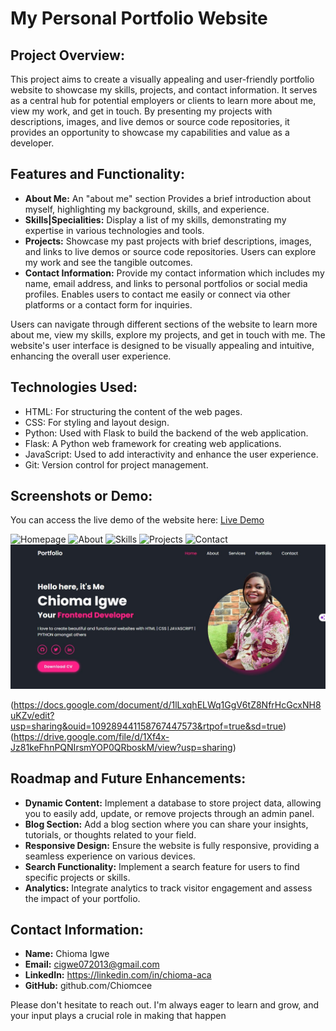 # My Personal Portfolio Website

## Project Overview:
This project aims to create a visually appealing and user-friendly portfolio website to showcase my skills, projects, and contact information. It serves as a central hub for potential employers or clients to learn more about me, view my work, and get in touch. By presenting my projects with descriptions, images, and live demos or source code repositories, it provides an opportunity to showcase my capabilities and value as a developer.

## Features and Functionality:
- **About Me:** An "about me" section Provides a brief introduction about myself, highlighting my background, skills, and experience.
- **Skills|Specialities:** Display a list of my skills, demonstrating my expertise in various technologies and tools.
- **Projects:** Showcase my past projects with brief descriptions, images, and links to live demos or source code repositories. Users can explore my work and see the tangible outcomes.
- **Contact Information:** Provide my contact information which  includes my name, email address, and links to personal portfolios or social media profiles. Enables users to contact me easily or connect via other platforms or a contact form for inquiries.

Users can navigate through different sections of the website to learn more about me, view my skills, explore my projects, and get in touch with me. The website's user interface is designed to be visually appealing and intuitive, enhancing the overall user experience.

## Technologies Used:
- HTML: For structuring the content of the web pages.
- CSS: For styling and layout design.
- Python: Used with Flask to build the backend of the web application.
- Flask: A Python web framework for creating web applications.
- JavaScript: Used to add interactivity and enhance the user experience.
- Git: Version control for project management.

## Screenshots or Demo:
You can access the live demo of the website here: [Live Demo](https://live.omalasschools.com/)

![Homepage]([screenshots/homepage.png](static/images/myportfolio-page.jpg))
![About]([screenshots/projects.png](static/images/myportfolio-about.jpg))
![Skills]([screenshots/projects.png](static/images/myportfolio-skills.jpg))
![Projects]([screenshots/projects.png](static/images/myportfolio-projects.jpg))
![Contact]([screenshots/contact.png](static/images/myportfolio-contactme.jpg))
![Alt text](myportfolio-page.jpg)

(https://docs.google.com/document/d/1lLxqhELWq1GgV6tZ8NfrHcGcxNH8uKZv/edit?usp=sharing&ouid=109289441158767447573&rtpof=true&sd=true)
(https://drive.google.com/file/d/1Xf4x-Jz81keFhnPQNIrsmYOP0QRboskM/view?usp=sharing)

## Roadmap and Future Enhancements:
- **Dynamic Content:** Implement a database to store project data, allowing you to easily add, update, or remove projects through an admin panel.
- **Blog Section:** Add a blog section where you can share your insights, tutorials, or thoughts related to your field.
- **Responsive Design:** Ensure the website is fully responsive, providing a seamless experience on various devices.
- **Search Functionality:** Implement a search feature for users to find specific projects or skills.
- **Analytics:** Integrate analytics to track visitor engagement and assess the impact of your portfolio.

## Contact Information:
- **Name:** Chioma Igwe
- **Email:** cigwe072013@gmail.com
- **LinkedIn:** https://linkedin.com/in/chioma-aca
- **GitHub:** github.com/Chiomcee
 
 Please don't hesitate to reach out. I'm always eager to learn and grow, and your input plays a crucial role in making that happen 